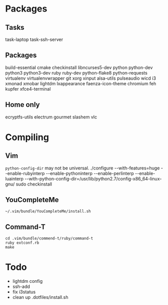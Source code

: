 Packages
========

Tasks
-----
task-laptop task-ssh-server

Packages
--------
build-essential cmake checkinstall libncurses5-dev python python-dev python3 python3-dev ruby ruby-dev python-flake8 python-requests virtualenv virtualenvwrapper git xorg xinput alsa-utils pulseaudio wicd i3 xmonad xmobar lightdm lxappearance faenza-icon-theme chromium feh kupfer xfce4-terminal

Home only
---------
ecryptfs-utils electrum gourmet slashem vlc

Compiling
========

Vim
---
`python-config-dir` may not be universal.
    ./configure --with-features=huge --enable-rubyinterp --enable-pythoninterp --enable-perlinterp --enable-luainterp --with-python-config-dir=/usr/lib/python2.7/config-x86_64-linux-gnu/
    sudo checkinstall

YouCompleteMe
-------------

    ~/.vim/bundle/YouCompleteMe/install.sh

Command-T
---------

    cd .vim/bundle/commend-t/ruby/command-t
    ruby extconf.rb
    make

Todo
====

* lightdm config
* ssh-add
* fix i3status
* clean up .dotfiles/install.sh
